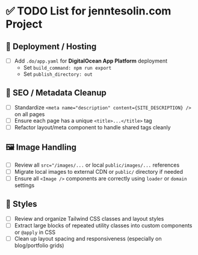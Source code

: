 # ✅ TODO List for jenntesolin.com Project

## 🔧 Deployment / Hosting
- [ ] Add `.do/app.yaml` for **DigitalOcean App Platform** deployment
  - Set `build_command: npm run export`
  - Set `publish_directory: out`

## 🧠 SEO / Metadata Cleanup
- [ ] Standardize `<meta name="description" content={SITE_DESCRIPTION} />` on all pages
- [ ] Ensure each page has a unique `<title>...</title>` tag
- [ ] Refactor layout/meta component to handle shared tags cleanly

## 🖼️ Image Handling
- [ ] Review all `src="/images/...` or local `public/images/...` references
- [ ] Migrate local images to external CDN or `public/` directory if needed
- [ ] Ensure all `<Image />` components are correctly using `loader` or `domain` settings

## 🎨 Styles
- [ ] Review and organize Tailwind CSS classes and layout styles
- [ ] Extract large blocks of repeated utility classes into custom components or `@apply` in CSS
- [ ] Clean up layout spacing and responsiveness (especially on blog/portfolio grids)
